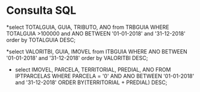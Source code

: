 # Consulta SQL

*select TOTALGUIA, GUIA, TRIBUTO, ANO from TRBGUIA WHERE TOTALGUIA >100000 
and ANO BETWEEN '01-01-2018' and '31-12-2018' order by TOTALGUIA DESC;

*select VALORITBI, GUIA, IMOVEL from ITBGUIA 
WHERE ANO BETWEEN '01-01-2018' and '31-12-2018' order by VALORITBI DESC;

* select IMOVEL, PARCELA, TERRITORIAL, PREDIAL, ANO FROM IPTPARCELAS
WHERE PARCELA = '0' AND ANO BETWEEN '01-01-2018' and '31-12-2018' ORDER BY(TERRITORIAL + PREDIAL) DESC;
